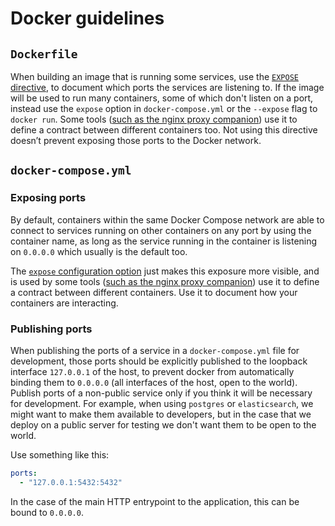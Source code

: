# Docker guidelines

## `Dockerfile`

When building an image that is running some services,
use the [`EXPOSE` directive](https://docs.docker.com/engine/reference/builder/#expose),
to document which ports the services are listening to. If the image will be used to run many
containers, some of which don't listen on a port, instead use the `expose` option in
`docker-compose.yml` or the `--expose` flag to `docker run`.
Some tools ([such as the nginx proxy companion](https://github.com/nginx-proxy/acme-companion#step-3---proxied-containers))
use it to define a contract between different containers too.
Not using this directive doesn’t prevent exposing those ports to the Docker network.

## `docker-compose.yml`

### Exposing ports

By default, containers within the same Docker Compose network are able to connect to services running
on other containers on any port by using the container name, as long as the service running in the
container is listening on `0.0.0.0` which usually is the default too.

The [`expose` configuration option](https://docs.docker.com/compose/compose-file/compose-file-v3/#expose)
just makes this exposure more visible, and is used by
some tools ([such as the nginx proxy companion](https://github.com/nginx-proxy/acme-companion#step-3---proxied-containers))
use it to define a contract between different containers.
Use it to document how your containers are interacting.

### Publishing ports

When publishing the ports of a service in a `docker-compose.yml` file for development, those ports
should be explicitly published to the loopback interface `127.0.0.1` of the host, to prevent docker
from automatically binding them to `0.0.0.0` (all interfaces of the host, open to the world).
Publish ports of a non-public service only if you think it will be necessary for development.
For example, when using `postgres` or `elasticsearch`, we might want to make them available to
developers, but in the case that we deploy on a public server for testing we don't want them to be
open to the world.

Use something like this:

```yaml
ports:
  - "127.0.0.1:5432:5432"
```

In the case of the main HTTP entrypoint to the application, this can be bound to `0.0.0.0`.
